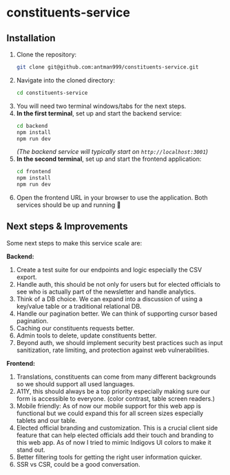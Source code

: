 # constituents-service

## Installation

1.  Clone the repository:
    ```bash
    git clone git@github.com:antman999/constituents-service.git
    ```
2.  Navigate into the cloned directory:
    ```bash
    cd constituents-service
    ```
3. You will need two terminal windows/tabs for the next steps.
4.  **In the first terminal**, set up and start the backend service:
    ```bash
    cd backend
    npm install
    npm run dev
    ```
     *(The backend service will typically start on `http://localhost:3001`)*
5.  **In the second terminal**, set up and start the frontend application:
    ```bash
    cd frontend
    npm install
    npm run dev
    ```
6. Open the frontend URL in your browser to use the application. Both services should be up and running 🎉

## Next steps & Improvements

Some next steps to make this service scale are:

**Backend:**

1. Create a test suite for our endpoints and logic especially the CSV export.
2. Handle auth, this should be not only for users but for elected officials to see who is actually part of the newsletter and handle analytics.
3. Think of a DB choice. We can expand into a discussion of using a key/value table or a traditional relational DB.
4. Handle our pagination better. We can think of supporting cursor based pagination.
5. Caching our constituents requests better.
6. Admin tools to delete, update constituents better.
7. Beyond auth, we should implement security best practices such as input sanitization, rate limiting, and protection against web vulnerabilities.

**Frontend:**

1. Translations, constituents can come from many different backgrounds so we should support all used languages.
2. A11Y, this should always be a top priority especially making sure our form is accessible to everyone. (color contrast, table screen readers.)
3. Mobile friendly: As of now our mobile support for this web app is functional but we could expand this for all screen sizes especially tablets and our table.
4. Elected official branding and customization. This is a crucial client side feature that can help elected officials add their touch and branding to this web app. As of now I tried to mimic Indigovs UI colors to make it stand out.
5. Better filtering tools for getting the right user information quicker.
6. SSR vs CSR, could be a good conversation.

